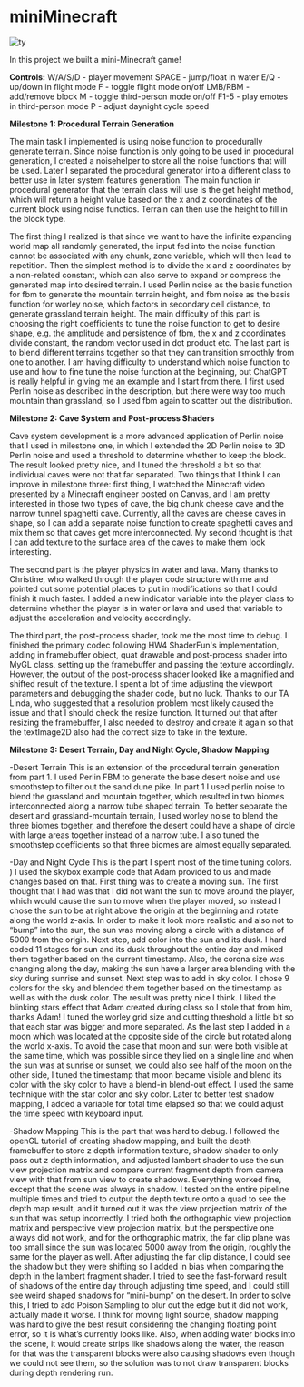 # miniMinecraft

![ty](img/minicraft.gif)

In this project we built a mini-Minecraft game!

**Controls:**
W/A/S/D - player movement
SPACE - jump/float in water
E/Q - up/down in flight mode
F - toggle flight mode on/off
LMB/RBM - add/remove block
M - toggle third-person mode on/off
F1-5 - play emotes in third-person mode
P - adjust daynight cycle speed



**Milestone 1: Procedural Terrain Generation**

The main task I implemented is using noise function to procedurally generate terrain. Since noise function is only going to be used in procedural generation, I created a noisehelper to store all the noise functions that will be used. Later I separated the procedural generator into a different class to better use in later system features generation. The main function in procedural generator that the terrain class will use is the get height method, which will return a height value based on the x and z coordinates of the current block using noise functios. Terrain can then use the height to fill in the block type. 

The first thing I realized is that since we want to have the infinite expanding world map all randomly generated, the input fed into the noise function cannot be associated with any chunk, zone variable, which will then lead to repetition. Then the simplest method is to divide the x and z coordinates by a non-related constant, which can also serve to expand or compress the generated map into desired terrain. I used Perlin noise as the basis function for fbm to generate the mountain terrain height, and fbm noise as the basis function for worley noise, which factors in secondary cell distance, to generate grassland terrain height. The main difficulty of this part is choosing the right coefficients to tune the noise function to get to desire shape, e.g. the amplitude and persistence of fbm, the x and z coordinates divide constant, the random vector used in dot product etc. The last part is to blend different terrains together so that they can transition smoothly from one to another. I am having difficulty to understand which noise function to use and how to fine tune the noise function at the beginning, but ChatGPT is really helpful in giving me an example and I start from there. I first used Perlin noise as described in the description, but there were way too much mountain than grassland, so I used fbm again to scatter out the distribution.



**Milestone 2: Cave System and Post-process Shaders**

Cave system development is a more advanced application of Perlin noise that I used in milestone one, in which I extended the 2D Perlin noise to 3D Perlin noise and used a threshold to determine whether to keep the block. The result looked pretty nice, and I tuned the threshold a bit so that individual caves were not that far separated. Two things that I think I can improve in milestone three: first thing, I watched the Minecraft video presented by a Minecraft engineer posted on Canvas, and I am pretty interested in those two types of cave, the big chunk cheese cave and the narrow tunnel spaghetti cave. Currently, all the caves are cheese caves in shape, so I can add a separate noise function to create spaghetti caves and mix them so that caves get more interconnected. My second thought is that I can add texture to the surface area of the caves to make them look interesting.

The second part is the player physics in water and lava. Many thanks to Christine, who walked through the player code structure with me and pointed out some potential places to put in modifications so that I could finish it much faster. I added a new indicator variable into the player class to determine whether the player is in water or lava and used that variable to adjust the acceleration and velocity accordingly.

The third part, the post-process shader, took me the most time to debug. I finished the primary codec following HW4 ShaderFun's implementation, adding in framebuffer object, quat drawable and post-process shader into MyGL class, setting up the framebuffer and passing the texture accordingly. However, the output of the post-process shader looked like a magnified and shifted result of the texture. I spent a lot of time adjusting the viewport parameters and debugging the shader code, but no luck. Thanks to our TA Linda, who suggested that a resolution problem most likely caused the issue and that I should check the resize function. It turned out that after resizing the framebuffer, I also needed to destroy and create it again so that the textImage2D also had the correct size to take in the texture.



**Milestone 3: Desert Terrain, Day and Night Cycle, Shadow Mapping**

-Desert Terrain
This is an extension of the procedural terrain generation from part 1. I used Perlin FBM to generate the base desert noise and use smoothstep to filter out the sand dune pike. In part 1 I used perlin noise to blend the grassland and mountain together, which resulted in two biomes interconnected along a narrow tube shaped terrain. To better separate the desert and grassland-mountain terrain, I used worley noise to blend the three biomes together, and therefore the desert could have a shape of circle with large areas together instead of a narrow tube. I also tuned the smoothstep coefficients so that three biomes are almost equally separated.

-Day and Night Cycle
This is the part I spent most of the time tuning colors. ) I used the skybox example code that Adam provided to us and made changes based on that. First thing was to create a moving sun. The first thought that I had was that I did not want the sun to move around the player, which would cause the sun to move when the player moved, so instead I chose the sun to be at right above the origin at the beginning and rotate along the world z-axis. In order to make it look more realistic and also not to “bump” into the sun, the sun was moving along a circle with a distance of 5000 from the origin. Next step, add color into the sun and its dusk. I hard coded 11 stages for sun and its dusk throughout the entire day and mixed them together based on the current timestamp. Also, the corona size was changing along the day, making the sun have a larger area blending with the sky during sunrise and sunset. Next step was to add in sky color. I chose 9 colors for the sky and blended them together based on the timestamp as well as with the dusk color. The result was pretty nice I think. I liked the blinking stars effect that Adam created during class so I stole that from him, thanks Adam! I tuned the worley grid size and cutting threshold a little bit so that each star was bigger and more separated. As the last step I added in a moon which was located at the opposite side of the circle but rotated along the world x-axis. To avoid the case that moon and sun were both visible at the same time, which was possible since they lied on a single line and when the sun was at sunrise or sunset, we could also see half of the moon on the other side, I tuned the timestamp that moon became visible and blend its color with the sky color to have a blend-in blend-out effect. I used the same technique with the star color and sky color. Later to better test shadow mapping, I added a variable for total time elapsed so that we could adjust the time speed with keyboard input.

-Shadow Mapping
This is the part that was hard to debug. I followed the openGL tutorial of creating shadow mapping, and built the depth framebuffer to store z depth information texture, shadow shader to only pass out z depth information, and adjusted lambert shader to use the sun view projection matrix and compare current fragment depth from camera view with that from sun view to create shadows. Everything worked fine, except that the scene was always in shadow. I tested on the entire pipeline multiple times and tried to output the depth texture onto a quad to see the depth map result, and it turned out it was the view projection matrix of the sun that was setup incorrectly. I tried both the orthographic view projection matrix and perspective view projection matrix, but the perspective one always did not work, and for the orthographic matrix, the far clip plane was too small since the sun was located 5000 away from the origin, roughly the same for the player as well. After adjusting the far clip distance, I could see the shadow but they were shifting so I added in bias when comparing the depth in the lambert fragment shader. I tried to see the fast-forward result of shadows of the entire day through adjusting time speed, and I could still see weird shaped shadows for “mini-bump” on the desert. In order to solve this, I tried to add Poison Sampling to blur out the edge but it did not work, actually made it worse. I think for moving light source, shadow mapping was hard to give the best result considering the changing floating point error, so it is what’s currently looks like. Also, when adding water blocks into the scene, it would create strips like shadows along the water, the reason for that was the transparent blocks were also causing shadows even though we could not see them, so the solution was to not draw transparent blocks during depth rendering run.

